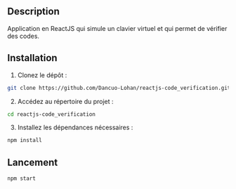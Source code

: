 ## Description
Application en ReactJS qui simule un clavier virtuel et qui permet de vérifier des codes.

## Installation

1. Clonez le dépôt :

```bash
git clone https://github.com/Dancuo-Lohan/reactjs-code_verification.git
```

2. Accédez au répertoire du projet :
```bash
cd reactjs-code_verification
```

3. Installez les dépendances nécessaires :
```bash
npm install
```

## Lancement
```bash
npm start
```
